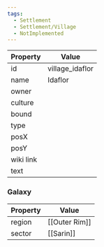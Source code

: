 ```yaml
---
tags:
  - Settlement
  - Settlement/Village
  - NotImplemented
---
```


| Property  | Value           |
| --------- | --------------- |
| id        | village_idaflor |
| name      | Idaflor         |
| owner     |                 |
| culture   |                 |
| bound     |                 |
| type      |                 |
| posX      |                 |
| posY      |                 |
| wiki link |                 |
| text      |                 |

### Galaxy
| Property | Value         |
| -------- | ------------- |
| region   | [[Outer Rim]] |
| sector   | [[Sarin]]     |
